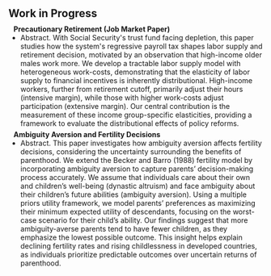 <h1 id="invited-talks"></h1>

<h2 style="margin: 60px 0px 10px;">Work in Progress</h2>

<h4 style="margin:0 10px 0;"> Precautionary Retirement (Job Market Paper)</h4>
<ul style="margin:0 0 5px;">
  <li>
  Abstract. With Social Security's trust fund facing depletion, this paper studies how the system's regressive payroll tax shapes labor supply and retirement decision, motivated by an observation that high-income older males work more. We develop a tractable labor supply model with heterogeneous work-costs, demonstrating that the elasticity of labor supply to financial incentives is inherently distributional. High-income workers, further from retirement cutoff, primarily adjust their hours (intensive margin), while those with higher work-costs adjust participation (extensive margin). Our central contribution is the measurement of these income group-specific elasticities, providing a framework to evaluate the distributional effects of policy reforms.
  </li>
</ul>


<ul style="margin:0 0 5px;">
  <!-- <li><a href="https://engineering.purdue.edu/ChanGroup/comp_imaging_seminar.html"><autocolor>Computational Imaging Seminar, Purdue University, August 2023.</autocolor></a></li> -->
  <!-- <li>Singapore Management University, Singapore, September 2020.</li> -->
</ul>

<h4 style="margin:0 10px 0;"> Ambiguity Aversion and Fertility Decisions</h4>
<!-- 
<ul style="margin:0 0 5px;">
  <li><a href="https://engineering.purdue.edu/ChanGroup/comp_imaging_seminar.html"><autocolor>Computational Imaging Seminar, Purdue University, August 2023.</autocolor></a></li>
  <li>Singapore Management University, Singapore, September 2020.</li>
</ul> -->

<ul style="margin:0 0 5px;">
  <li>
  Abstract. This paper investigates how ambiguity aversion affects fertility decisions, considering the uncertainty surrounding the benefits of parenthood. We extend the Becker and Barro (1988) fertility model by incorporating ambiguity aversion to capture parents’ decision-making process accurately. We assume that individuals care about their own and children’s well-being (dynastic altruism) and face ambiguity about their children’s future abilities (ambiguity aversion). Using a multiple priors utility framework, we model parents’ preferences as maximizing their minimum expected utility of descendants, focusing on the worst-case scenario for their child’s ability. Our findings suggest that more ambiguity-averse parents tend to have fewer children, as they emphasize the lowest possible outcome. This insight helps explain declining fertility rates and rising childlessness in developed countries, as individuals prioritize predictable outcomes over uncertain returns of parenthood.
  </li>
</ul>
<!-- <h4 style="margin:0 10px 0;"> Welfare States and Firm Recruiting</h4> -->